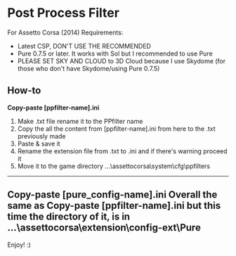 # Post Process Filter
For Assetto Corsa (2014) Requirements:
- Latest CSP, DON'T USE THE RECOMMENDED
- Pure 0.7.5 or later. It works with Sol but I recommended to use Pure
- PLEASE SET SKY AND CLOUD to 3D Cloud because I use Skydome (for those who don't have Skydome/using Pure 0.7.5)

## How-to
**Copy-paste [ppfilter-name].ini**
1. Make .txt file rename it to the PPfilter name
2. Copy the all the content from [ppfilter-name].ini from here to the .txt previously made
3. Paste & save it
4. Rename the extension file from .txt to .ini and if there's warning proceed it
5. Move it to the game directory ...\assettocorsa\system\cfg\ppfilters
--------------------------------------------------------------------------------
**Copy-paste [pure_config-name].ini**
Overall the same as **Copy-paste [ppfilter-name].ini** but this time the directory of it, is in ...\assettocorsa\extension\config-ext\Pure
--------------------------------------------------------------------------------

Enjoy! :)
